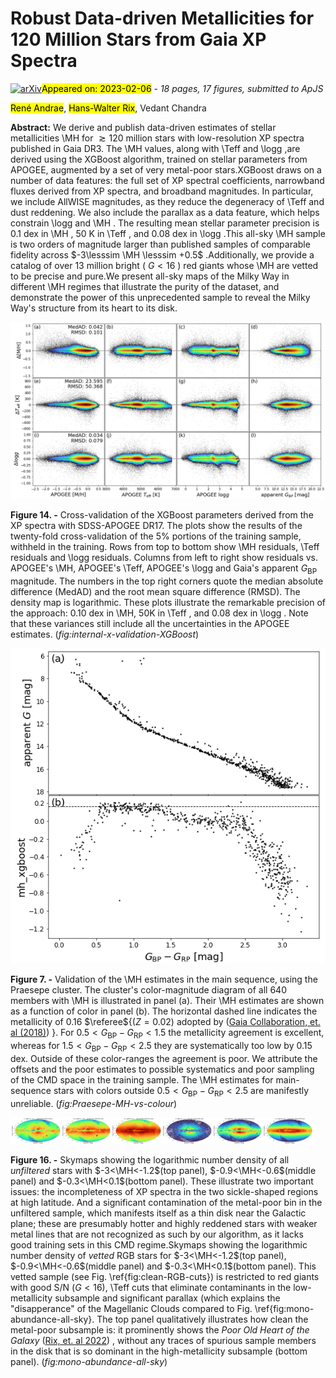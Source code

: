 <div class="macros" style="visibility:hidden;">
$\newcommand{\ensuremath}{}$
$\newcommand{\xspace}{}$
$\newcommand{\object}[1]{\texttt{#1}}$
$\newcommand{\farcs}{{.}''}$
$\newcommand{\farcm}{{.}'}$
$\newcommand{\arcsec}{''}$
$\newcommand{\arcmin}{'}$
$\newcommand{\ion}[2]{#1#2}$
$\newcommand{\textsc}[1]{\textrm{#1}}$
$\newcommand{\hl}[1]{\textrm{#1}}$
$\newcommand{\vdag}{(v)^\dagger}$
$\newcommand$
$\newcommand$
$\newcommand$
$\newcommand$
$\newcommand$
$\newcommand$
$\newcommand{\referee}[1]{#1}$</div>

<div class="macros" style="visibility:hidden;">
$\newcommand{\ensuremath}{}$
$\newcommand{\xspace}{}$
$\newcommand{\object}[1]{\texttt{#1}}$
$\newcommand{\farcs}{{.}''}$
$\newcommand{\farcm}{{.}'}$
$\newcommand{\arcsec}{''}$
$\newcommand{\arcmin}{'}$
$\newcommand{\ion}[2]{#1#2}$
$\newcommand{\textsc}[1]{\textrm{#1}}$
$\newcommand{\hl}[1]{\textrm{#1}}$
$\newcommand{\vdag}{(v)^\dagger}$
$\newcommand$
$\newcommand$
$\newcommand$
$\newcommand$
$\newcommand$
$\newcommand$
$\newcommand{\referee}[1]{#1}$</div>



<div id="title">

# Robust Data-driven Metallicities for 120 Million Stars from Gaia XP Spectra

</div>
<div id="comments">

[![arXiv](https://img.shields.io/badge/arXiv-2302.02611-b31b1b.svg)](https://arxiv.org/abs/2302.02611)<mark>Appeared on: 2023-02-06</mark> - _18 pages, 17 figures, submitted to ApJS_

</div>
<div id="authors">

<mark>René Andrae</mark>, <mark>Hans-Walter Rix</mark>, Vedant Chandra

</div>
<div id="abstract">

**Abstract:** We derive and publish data-driven estimates of stellar metallicities \MH for $\gtrsim 120$ million stars with low-resolution XP spectra published in Gaia DR3. The \MH values, along with \Teff and \logg ,are derived using the XGBoost algorithm, trained on stellar parameters from APOGEE, augmented by a set of very metal-poor stars.XGBoost draws on a number of data features: the full set of XP spectral coefficients, narrowband fluxes derived from XP spectra, and broadband magnitudes.  In particular, we include AllWISE magnitudes, as they reduce the degeneracy of \Teff and dust reddening.  We also include the parallax as a data feature, which helps constrain \logg and \MH . The resulting mean stellar parameter precision is 0.1 dex in \MH , 50 K in \Teff , and 0.08 dex in \logg .This all-sky \MH sample  is two orders of magnitude larger than published samples of comparable fidelity across $-3\lesssim \MH \lesssim +0.5$ .Additionally, we provide a catalog of over 13 million bright ( $G<16$ ) red giants whose \MH are vetted to be precise and pure.We present all-sky maps of the Milky Way in different \MH regimes that illustrate the purity of the dataset, and demonstrate the power of this unprecedented sample to reveal the Milky Way's structure from its heart to its disk.

</div>

<div id="div_fig1">

<img src="tmp_2302.02611/./internal-x-validation-XGBoost.png" alt="Fig14" width="100%"/>

**Figure 14. -** Cross-validation of the XGBoost parameters derived from the XP spectra with SDSS-APOGEE DR17. The plots show the results of the twenty-fold cross-validation of the 5\% portions of the training sample, withheld in the training. Rows from top to bottom show \MH residuals, \Teff residuals and \logg residuals. Columns from left to right show residuals vs. APOGEE's \MH, APOGEE's \Teff, APOGEE's \logg and Gaia's apparent $G_\textrm{BP}$ magnitude. The numbers in the top right corners quote the median absolute difference (MedAD) and the root mean square difference (RMSD). The density map is logarithmic. These plots illustrate the remarkable precision of the approach: 0.10 dex in \MH, 50K in \Teff , and 0.08 dex in \logg . Note that these variances still include all the uncertainties in the APOGEE estimates. (*fig:internal-x-validation-XGBoost*)

</div>
<div id="div_fig2">

<img src="tmp_2302.02611/./Praesepe-MH-vs-colour.png" alt="Fig7" width="100%"/>

**Figure 7. -** Validation of the \MH estimates in the main sequence, using the Praesepe cluster. The cluster's color-magnitude diagram of all 640 members with \MH is illustrated in panel (a). Their \MH estimates are shown as a function of color in panel (b). The horizontal dashed line indicates the metallicity of 0.16 $\referee${($Z=0.02$) adopted by  ([Gaia Collaboration, et. al (2018)](https://ui.adsabs.harvard.edu/abs/2018A&A...616A..10G)) }. For $0.5<G_\textrm{BP}-G_\textrm{RP}<1.5$ the metallicity agreement is excellent, whereas for $1.5<G_\textrm{BP}-G_\textrm{RP}<2.5$ they are systematically too low by 0.15 dex. Outside of these color-ranges the agreement is poor. We attribute the offsets and the poor estimates to possible systematics and poor sampling of the CMD space in the training sample. The \MH estimates for main-sequence stars with colors outside $0.5<G_\textrm{BP}-G_\textrm{RP}<2.5$ are manifestly unreliable. (*fig:Praesepe-MH-vs-colour*)

</div>
<div id="div_fig3">

<img src="tmp_2302.02611/./skymap-mh-slice-A.png" alt="Fig16.1" width="16%"/><img src="tmp_2302.02611/./skymap-mh-slice-B.png" alt="Fig16.2" width="16%"/><img src="tmp_2302.02611/./skymap-mh-slice-C.png" alt="Fig16.3" width="16%"/><img src="tmp_2302.02611/./skymap-vetted-mh-slice-A.png" alt="Fig16.4" width="16%"/><img src="tmp_2302.02611/./skymap-vetted-mh-slice-B.png" alt="Fig16.5" width="16%"/><img src="tmp_2302.02611/./skymap-vetted-mh-slice-C.png" alt="Fig16.6" width="16%"/>

**Figure 16. -** Skymaps showing the logarithmic number density of all *unfiltered* stars with $-3<\MH<-1.2$(top panel), $-0.9<\MH<-0.6$(middle panel) and $-0.3<\MH<0.1$(bottom panel). These illustrate two important issues: the incompleteness of XP spectra in the two sickle-shaped regions at high latitude. And a significant contamination of the metal-poor bin in the unfiltered sample, which manifests itself as a thin disk near the Galactic plane; these are presumably hotter and highly reddened stars with weaker metal lines that are not recognized as such by our algorithm, as it lacks good training sets in this CMD regime.Skymaps showing the logarithmic number density of *vetted* RGB stars for $-3<\MH<-1.2$(top panel), $-0.9<\MH<-0.6$(middle panel) and $-0.3<\MH<0.1$(bottom panel). This vetted sample (see Fig. \ref{fig:clean-RGB-cuts}) is restricted to red giants with good S/N ($G<16$), \Teff cuts that eliminate contaminants in the low-metallicity subsample and significant parallax (which explains the "disapperance" of the Magellanic Clouds compared to Fig. \ref{fig:mono-abundance-all-sky}. The top panel qualitatively illustrates how clean the metal-poor subsample is: it prominently shows the *Poor Old Heart of the Galaxy* ([Rix, et. al 2022](https://ui.adsabs.harvard.edu/abs/2022ApJ...941...45R)) , without any traces of spurious sample members in the disk that is so dominant in the high-metallicity subsample (bottom panel). (*fig:mono-abundance-all-sky*)

</div>